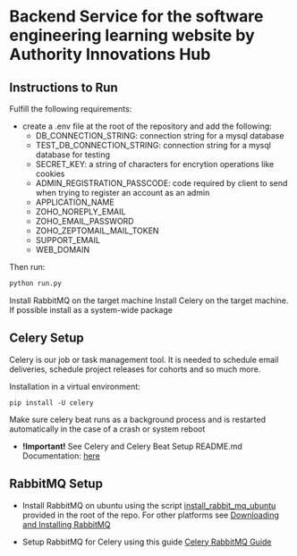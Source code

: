 # Backend Service for the software engineering learning website by Authority Innovations Hub

## Instructions to Run

Fulfill the following requirements:

* create a .env file at the root of the repository and add the following:
  * DB_CONNECTION_STRING: connection string for a mysql database
  * TEST_DB_CONNECTION_STRING: connection string for a mysql database for testing
  * SECRET_KEY: a string of characters for encrytion operations like cookies
  * ADMIN_REGISTRATION_PASSCODE: code required by client to send when trying to register an account as an admin
  * APPLICATION_NAME
  * ZOHO_NOREPLY_EMAIL
  * ZOHO_EMAIL_PASSWORD
  * ZOHO_ZEPTOMAIL_MAIL_TOKEN
  * SUPPORT_EMAIL
  * WEB_DOMAIN

Then run:

```python
python run.py
```

Install RabbitMQ on the target machine
Install Celery on the target machine. If possible install as a system-wide package

## Celery Setup

Celery is our job or task management tool. It is needed to schedule email deliveries, schedule project releases for cohorts and so much more.

Installation in a virtual environment:

```shell
pip install -U celery
```

Make sure celery beat runs as a background process and is restarted automatically in the case of a crash or system reboot

* **!Important!** See Celery and Celery Beat Setup README.md Documentation: [here](/jobs/README.md)

## RabbitMQ Setup

* Install RabbitMQ on ubuntu using the script [install_rabbit_mq_ubuntu](/install_rabbit_mq_ubuntu.sh) provided in the root of the repo. For other platforms see [Downloading and Installing RabbitMQ](https://www.rabbitmq.com/download.html)

* Setup RabbitMQ for Celery using this guide [Celery RabbitMQ Guide](https://docs.celeryq.dev/en/main/getting-started/backends-and-brokers/rabbitmq.html)
